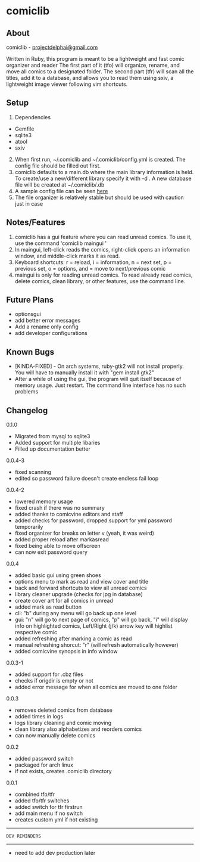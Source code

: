 comiclib
================

About
---------------
comiclib - projectdelphai@gmail.com

Written in Ruby, this program is meant to be a lightweight and fast comic organizer and reader
The first part of it (tfo) will organize, rename, and move all comics to a designated folder. The 
second part (tfr) will scan all the titles, add it to a database, and allows you to read them using
sxiv, a lightweight image viewer following vim shortcuts.
	
Setup
-----------
1. Dependencies
  * Gemfile
  * sqlite3
  * atool
  * sxiv
2. When first run, ~/.comiclib and ~/.comiclib/config.yml is created. The config file should be filled out first.
3. comiclib defaults to a main.db where the main library information is held. To create/use a new/different library specify it with -d <database name>. A new database file will be created at ~/.comiclib/<databasename>.db
4. A sample config file can be seen [here](http://pastebin.com/nGcY96Cu)
5. The file organizer is relatively stable but should be used with caution just in case

Notes/Features
--------------
1. comiclib has a gui feature where you can read unread comics. To use it, use the command 'comiclib maingui <options>'
2. In maingui, left-click reads the comics, right-click opens an information window, and middle-click marks it as read.
3. Keyboard shortcuts: r = reload, i = information, n = next set, p = previous set, o = options, <Right> and <Left> = move to next/previous comic
4. maingui is only for reading unread comics. To read already read comics, delete comics, clean library, or other features, use the command line.

Future Plans
------------------

* optionsgui
* add better error messages 
* Add a rename only config
* add developer configurations

Known Bugs
----------------
* [KINDA-FIXED] - On arch systems, ruby-gtk2 will not install properly. You will have to manually install it with
  "gem install gtk2"
* After a while of using the gui, the program will quit itself because of memory usage. Just restart. The command
  line interface has no such problems

Changelog
----------------

0.1.0
* Migrated from mysql to sqlite3
* Added support for multiple libaries
* Filled up documentation better

0.0.4-3
* fixed scanning
* edited so password failure doesn't create endless fail loop

0.0.4-2
* lowered memory usage
* fixed crash if there was no summary
* added thanks to comicvine editors and staff
* added checks for password, dropped support for yml password temporarily
* fixed organizer for breaks on letter v (yeah, it was weird)
* added proper reload after markasread
* fixed being able to move offscreen
* can now exit password query

0.0.4
* added basic gui using green shoes
* options menu to mark as read and view cover and title
* back and forward shortcuts to view all unread comics
* library cleaner upgrade (checks for jpg in database)
* create cover art for all comics in unread
* added mark as read button
* cli: "b" during any menu will go back up one level
* gui: "n" will go to next page of comics, "p" will go back, "i" will display info on highlighted comics,
	Left/Right (j/k) arrow key will highlist respective comic
* added refreshing after marking a comic as read
* manual refreshing shorcut: "r" (will refresh automatically however)
* added comicvine synopsis in info window
		

0.0.3-1
* added support for .cbz files
* checks if origdir is empty or not
* added error message for when all comics are moved to one folder

0.0.3
* removes deleted comics from database
* added times in logs
* logs library cleaning and comic moving
* clean library also alphabetizes and reorders comics
* can now manually delete comics

0.0.2
* added password switch
* packaged for arch linux
* if not exists, creates .comiclib directory

0.0.1
* combined tfo/tfr
* added tfo/tfr switches
* added switch for tfr firstrun
* add main menu if no switch
* creates custom yml if not existing

*******************************************
	DEV REMINDERS
*******************************************

* need to add dev production later
